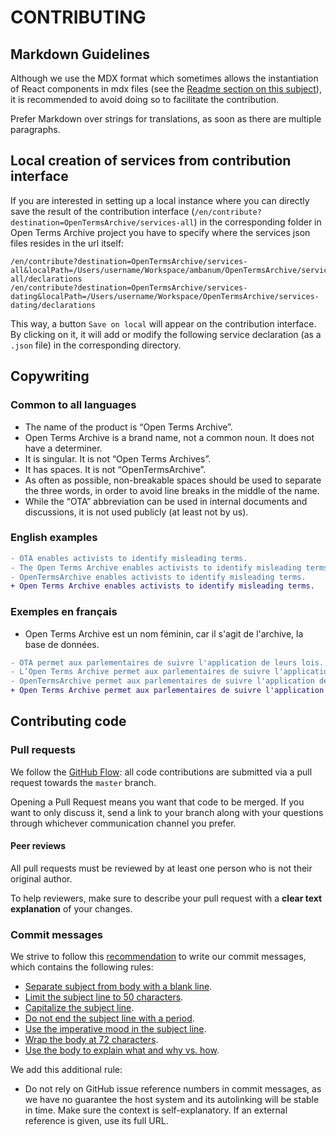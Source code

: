 # CONTRIBUTING

## Markdown Guidelines

Although we use the MDX format which sometimes allows the instantiation of React components in mdx files (see the [Readme section on this subject](/README.md#MDX)), it is recommended to avoid doing so to facilitate the contribution.

Prefer Markdown over strings for translations, as soon as there are multiple paragraphs.

## Local creation of services from contribution interface

If you are interested in setting up a local instance where you can directly save the result of the contribution interface (`/en/contribute?destination=OpenTermsArchive/services-all`) in the corresponding folder in Open Terms Archive project you have to specify where the services json files resides in the url itself:

```
/en/contribute?destination=OpenTermsArchive/services-all&localPath=/Users/username/Workspace/ambanum/OpenTermsArchive/services-all/declarations
/en/contribute?destination=OpenTermsArchive/services-dating&localPath=/Users/username/Workspace/OpenTermsArchive/services-dating/declarations
```

This way, a button `Save on local` will appear on the contribution interface. By clicking on it, it will add or modify the following service declaration (as a `.json` file) in the corresponding directory.

## Copywriting

### Common to all languages

- The name of the product is “Open Terms Archive”.
- Open Terms Archive is a brand name, not a common noun. It does not have a determiner.
- It is singular. It is not “Open Terms Archives”.
- It has spaces. It is not “OpenTermsArchive”.
- As often as possible, non-breakable spaces should be used to separate the three words, in order to avoid line breaks in the middle of the name.
- While the “OTA” abbreviation can be used in internal documents and discussions, it is not used publicly (at least not by us).

### English examples

```diff
- OTA enables activists to identify misleading terms.
- The Open Terms Archive enables activists to identify misleading terms.
- OpenTermsArchive enables activists to identify misleading terms.
+ Open Terms Archive enables activists to identify misleading terms.
```

### Exemples en français

- Open Terms Archive est un nom féminin, car il s'agit de l'archive, la base de données.

```diff
- OTA permet aux parlementaires de suivre l'application de leurs lois.
- L’Open Terms Archive permet aux parlementaires de suivre l'application de leurs lois.
- OpenTermsArchive permet aux parlementaires de suivre l'application de leurs lois.
+ Open Terms Archive permet aux parlementaires de suivre l'application de leurs lois.
```

## Contributing code

### Pull requests

We follow the [GitHub Flow](https://guides.github.com/introduction/flow/): all code contributions are submitted via a pull request towards the `master` branch.

Opening a Pull Request means you want that code to be merged. If you want to only discuss it, send a link to your branch along with your questions through whichever communication channel you prefer.

#### Peer reviews

All pull requests must be reviewed by at least one person who is not their original author.

To help reviewers, make sure to describe your pull request with a **clear text explanation** of your changes.

### Commit messages

We strive to follow this [recommendation](https://chris.beams.io/posts/git-commit) to write our commit messages, which contains the following rules:

- [Separate subject from body with a blank line](https://chris.beams.io/posts/git-commit/#separate).
- [Limit the subject line to 50 characters](https://chris.beams.io/posts/git-commit/#limit-50).
- [Capitalize the subject line](https://chris.beams.io/posts/git-commit/#capitalize).
- [Do not end the subject line with a period](https://chris.beams.io/posts/git-commit/#end).
- [Use the imperative mood in the subject line](https://chris.beams.io/posts/git-commit/#imperative).
- [Wrap the body at 72 characters](https://chris.beams.io/posts/git-commit/#wrap-72).
- [Use the body to explain what and why vs. how](https://chris.beams.io/posts/git-commit/#why-not-how).

We add this additional rule:

- Do not rely on GitHub issue reference numbers in commit messages, as we have no guarantee the host system and its autolinking will be stable in time. Make sure the context is self-explanatory. If an external reference is given, use its full URL.
